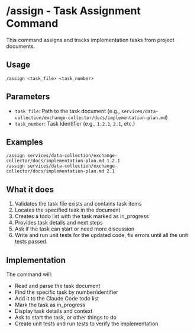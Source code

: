 # /assign - Task Assignment Command

This command assigns and tracks implementation tasks from project documents.

## Usage
```
/assign <task_file> <task_number>
```

## Parameters
- `task_file`: Path to the task document (e.g., `services/data-collection/exchange-collector/docs/implementation-plan.md`)
- `task_number`: Task identifier (e.g., `1.2.1`, `2.1`, etc.)

## Examples
```
/assign services/data-collection/exchange-collector/docs/implementation-plan.md 1.2.1
/assign services/data-collection/exchange-collector/docs/implementation-plan.md 2.1
```

## What it does
1. Validates the task file exists and contains task items
2. Locates the specified task in the document
3. Creates a todo list with the task marked as in_progress
4. Provides task details and next steps
5. Ask if the task can start or need more discussion
6. Write and run unit tests for the updated code, fix errors until all the unit tests passed.

## Implementation
The command will:
- Read and parse the task document
- Find the specific task by number/identifier
- Add it to the Claude Code todo list
- Mark the task as in_progress
- Display task details and context
- Ask to start the task, or other things to do
- Create unit tests and run tests to verify the implementation